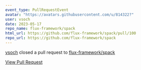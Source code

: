 ```yaml
---
event_type: PullRequestEvent
avatar: "https://avatars.githubusercontent.com/u/814322?"
user: vsoch
date: 2023-05-17
repo_name: flux-framework/spack
html_url: https://github.com/flux-framework/spack/pull/100
repo_url: https://github.com/flux-framework/spack
---
```


<a href='https://github.com/vsoch' target='_blank'>vsoch</a> closed a pull request to <a href='https://github.com/flux-framework/spack' target='_blank'>flux-framework/spack</a>

<a href='https://github.com/flux-framework/spack/pull/100' target='_blank'>View Pull Request</a>